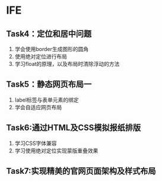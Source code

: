 # IFE

## Task4：定位和居中问题

1. 学会使用border生成图形的圆角
2. 使用绝对定位进行布局
3. 学习float的原理，以及布局时清除浮动的方法




## Task5：静态网页布局一

1. label标签与表单元素的绑定
2. 学会自适应网页布局

## Task6:通过HTML及CSS模拟报纸排版

1. 学习CSS字体兼容
2. 学习使用绝对定位实现蒙版重叠效果

## Task7:实现精美的官网页面架构及样式布局


